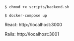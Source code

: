 `$ chmod +x scripts/backend.sh`

`$ docker-compose up`

React: http://localhost:3000

Rails: http://localhost:3001

